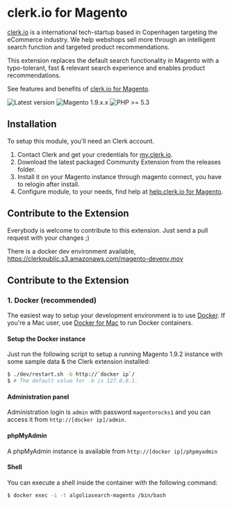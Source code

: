 clerk.io for Magento
====================

[clerk.io](http://www.clerk.io) is a international tech-startup based in
Copenhagen targeting the eCommerce industry. We help webshops sell more
through an intelligent search function and targeted product recommendations.

This extension replaces the default search functionality in Magento with
a typo-tolerant, fast & relevant search experience and enables product
recommendations.

See features and benefits of [clerk.io for
Magento](https://help.clerk.io/getting-started/magento).

![Latest version](https://img.shields.io/badge/latest-1.2.3-green.svg)
![Magento 1.9.x.x](https://img.shields.io/badge/magento-1.9-blue.svg)
![PHP >= 5.3](https://img.shields.io/badge/php-%3E=5.3-green.svg)


Installation
--------------
To setup this module, you'll need an Clerk account.

  1. Contact Clerk and get your credentials for
     [my.clerk.io](http://my.clerk.io).
  2. Download the latest packaged Community Extension from the releases
     folder.
  3. Install it on your Magento instance through magento connect, you have to
     relogin after install.
  4. Configure module, to your needs, find help at [help.clerk.io for
     Magento](https://help.clerk.io/getting-started/magento).


Contribute to the Extension
---------------------------
Everybody is welcome to contribute to this extension. Just send a pull request with your changes ;)

There is a docker dev environment available, 
https://clerkpublic.s3.amazonaws.com/magento-devenv.mov

Contribute to the Extension
---------------------------

### 1. Docker (recommended)

The easiest way to setup your development environment is to use [Docker](https://www.docker.com/). If you're a Mac user, use [Docker for Mac](https://docs.docker.com/engine/installation/mac/) to run Docker containers.

#### Setup the Docker instance

Just run the following script to setup a running Magento 1.9.2 instance with some sample data & the Clerk extension installed:

```sh
$ ./dev/restart.sh -b http://`docker ip`/
$ # The default value for -b is 127.0.0.1.
```

#### Administration panel

Administration login is `admin` with password `magentorocks1` and you can access it from `http://[docker ip]/admin`.

#### phpMyAdmin

A phpMyAdmin instance is available from `http://[docker ip]/phpmyadmin`

#### Shell

You can execute a shell inside the container with the following command:

```sh
$ docker exec -i -t algoliasearch-magento /bin/bash
```
